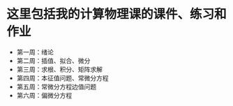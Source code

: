 # 这里包括我的计算物理课的课件、练习和作业

- 第一周：绪论
- 第二周：插值、拟合、微分
- 第三周：求根、积分、矩阵求解
- 第四周：本征值问题、常微分方程
- 第五周：常微分方程边值问题
- 第六周：偏微分方程